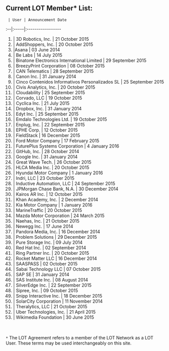 ## Current LOT Member* List:

 	 | User | Announcement Date
:--|:-----|:----------------- 	
1. | 3D Robotics, Inc. | 21 October 2015
2. | AddShoppers, Inc. | 20 October 2015
3. |Asana | 03 June 2014
4. | Be Labs | 14 July 2015
5. | Binatone Electronics International Limited | 29 September 2015
6. | BreezyPrint Corporation | 08 October 2015
7. | CAN Telematics | 28 September 2015
8. |	Canon Inc. | 31 January 2014
9. | Cinco Contenidos Informativos Personalizados SL | 25 September 2015
10. | Civis Analytics, Inc. | 20 October 2015
11. | Cloudability | 25 September 2015
12. | Corvado, LLC | 19 October 2015
13. | Cyclica Inc. | 21 July 2015
14. |	Dropbox, Inc. | 31 January 2014
15. | Edyt Inc. | 25 September 2015
16. | Emdalo Technologies Ltd. | 19 October 2015
17. | Enplug, Inc. | 22 September 2015
18. | EPHE Corp. | 12 October 2015
19. | FieldStack | 16 December 2015
20. | Ford Motor Company | 17 February 2015
21. | FuturePlus Systems Corporation | 4 January 2016
22. |	GitHub, Inc. | 28 October 2014
23. |	Google Inc. | 31 January 2014
24. | Great Wave Tech. | 26 October 2015
25. | HLCA Media Inc. | 20 October 2015
26. | Hyundai Motor Company | 1 January 2016
27. | Indri, LLC | 23 October 2015
28. | Inductive Automation, LLC | 24 September 2015
29. | JPMorgan Chase Bank, N.A. | 30 December 2014
30. | Kairos AR Inc. | 12 October 2015
31. |	Khan Academy, Inc. | 2 December 2014
32. | Kia Motor Company | 1 January 2016
33. | MarineTraffic | 20 October 2015
34. | Mazda Motor Corporation | 24 March 2015
35. | Naehas, Inc. | 21 October 2015
36. |	Newegg Inc. | 17 June 2014
37. | Pandora Media, Inc. | 16 December 2014 
38. | Problem Solutions | 29 December 2015
39. |	Pure Storage Inc. | 09 July 2014
40. |	Red Hat Inc. | 02 September 2014
41. | Ring Partner Inc. | 20 October 2015
42. | Rocket Matter LLC | 16 December 2014
43. | SAASPASS | 02 October 2015
44. | Sabai Technology LLC | 07 October 2015
45. |	SAP SE | 31 January 2014
46. |	SAS Institute Inc. | 08 August 2014
47. | SilverEdge Inc. | 22 September 2015
48. | Sipree, Inc. | 09 October 2015
49. | Snipp Interactive Inc. | 18 December 2015
50. |	SolarCity Corporation | 11 November 2014
51. | Theralytics, LLC | 21 October 2015
52. | Uber Technologies, Inc. | 21 April 2015
53. | Wikimedia Foundation | 30 June 2015

<br><br>`*` The LOT Agreement refers to a member of the LOT Network as a LOT User. These terms may be used interchangeably on this site. 
